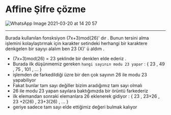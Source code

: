 # Affine Şifre çözme 

![WhatsApp Image 2021-03-20 at 14 20 57](https://user-images.githubusercontent.com/42716195/111867815-8f23a400-8987-11eb-93f2-42dd789afc07.jpeg)

---
Burada kullanılan fonsksiyon (7x+3)mod(26)' dır . Bunun tersini alma işlemini kolaylaştırmak için karakter setindeki herhangi bir karaktere denkgelen bir sayıyı alalım 
ben 23 (X)' ü aldım . <br>
* (7x+3)mod(26) = 23 şeklinde bir denklen elde ederiz . 
* Burada ilk düşünmemiz gereken `hangi sayının modu 23 yapar` : { 23 , 49 , 75 , 101 , ... }
* işlemden de farkedildiği üzre bir den çok sayının 26 ile modu 23 yapabiliyor 
* Fakat bunlar tam sayı değiller bizim aradığımız tam sayı olmalı 
* 26 ile modu 23 yapan sayılara baktığımızda bir örüntü farkederiz 
* ilk elemandan sonraki elemanlara 26 eklenerek gidiyor : { 23 , 23+26 , 23 +2(26) , 23+3(26) , ... }
* geriye sadece tam sayı elde ettiğimiz değeri bulmak kalıyor 
